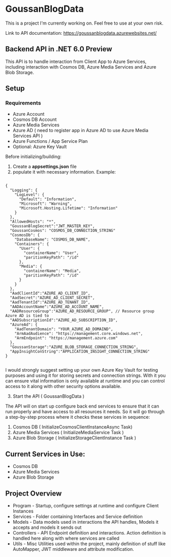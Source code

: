 # GoussanBlogData
This is a project I'm currently working on. Feel free to use at your own risk.

Link to API documentation: https://goussanblogdata.azurewebsites.net/


## Backend API in .NET 6.0 Preview

This API is to handle interaction from Client App to Azure Services, including interaction with Cosmos DB, Azure Media Services and Azure Blob Storage.

## Setup
### Requirements
* Azure Account
* Cosmos DB Account
* Azure Media Services
* Azure AD ( need to register app in Azure AD to use Azure Media Services API )
* Azure Functions / App Service Plan
* Optional: Azure Key Vault

Before initializing/building:
1. Create a <b>appsettings.json</b> file
2. populate it with necessary information. Example: 
````

{
  "Logging": {
    "LogLevel": {
      "Default": "Information",
      "Microsoft": "Warning",
      "Microsoft.Hosting.Lifetime": "Information"
    }
  },
  "AllowedHosts": "*",
  "GoussanBlogSecret":"JWT_MASTER_KEY",
  "GoussanCosmos": "COSMOS_DB_CONNECTION_STRING"
  "CosmosDb": {
    "DatabaseName": "COSMOS_DB_NAME",
    "Containers": {
      "User": {
        "containerName": "User",
        "paritionKeyPath": "/id"
      },
      "Media": {
        "containerName": "Media",
        "paritionKeyPath": "/id"
      }
    }
  },
  "AadClientId":"AZURE_AD_CLIENT_ID",
  "AadSecret":"AZURE_AD_CLIENT_SECRET",
  "AadTenantId":"AZURE_AD_TENANT_ID",
  "AADAccountName":"AZURE_AD_ACCOUNT_NAME",
  "AADResourceGroup":"AZURE_AD_RESOURCE_GROUP", // Resource group Azure AD is tied to
  "AADSubscriptionId":"AZURE_AD_SUBSCRIPTION_ID",
  "AzureAd": {
    "AadTenantDomain": "YOUR_AZURE_AD_DOMAIND",
    "ArmAadAudience": "https://management.core.windows.net",
    "ArmEndpoint": "https://management.azure.com"
  },
  "GoussanStorage":"AZURE_BLOB_STORAGE_CONNECTION_STRING",
  "AppInsightConString":"APPLICATION_INSIGHT_CONNECTION_STRING"
}


````
I would strongly suggest setting up your own Azure Key Vault for testing purposes and using it for storing secrets and connection strings. With it you can ensure vital information is only available at runtime and you can control access to it along with other security options available.

3. Start the API ( GoussanBlogData )

The API will on start up configure back end services to ensure that it can run properly and have access to all resources it needs. So it will go through a step-by-step process where it checks these services in sequence:
1. Cosmos DB ( InitializeCosmosClientInstanceAsync Task)
2. Azure Media Services ( InitializeMediaService Task )
3. Azure Blob Storage ( InitializeStorageClientInstance Task )


## Current Services in Use:
* Cosmos DB
* Azure Media Services
* Azure Blob Storage


## Project Overview

* Program - Startup, configure settings at runtime and configure Client Instances
* Services - Folder containing Interfaces and Service definition
* Models - Data models used in interactions the API handles, Models it accepts and models it sends out
* Controllers - API Endpoint definition and interactions. Action definition is handled here along with where services are called
* Utils - Misc Utilities used within the project, mainly definition of stuff like AutoMapper, JWT middleware and attribute modification.
 
